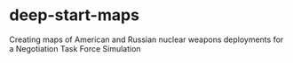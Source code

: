 # deep-start-maps
Creating maps of American and Russian nuclear weapons deployments for a Negotiation Task Force Simulation
